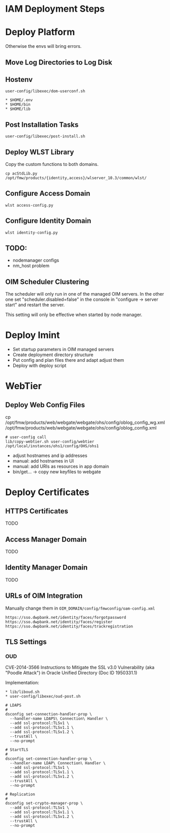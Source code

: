IAM Deployment Steps
====================

# Deploy Platform

Otherwise the envs will bring errors.


## Move Log Directories to Log Disk

## Hostenv

    user-config/libexec/dom-userconf.sh
    
    * $HOME/.env
    * $HOME/bin
    * $HOME/lib

## Post Installation Tasks

    user-config/libexec/post-install.sh


## Deploy WLST Library

Copy the custom functions to both domains.

    cp acStdLib.py /opt/fmw/products/{identity,access}/wlserver_10.3/common/wlst/


## Configure Access Domain

    wlst access-config.py


## Configure Identity Domain

    wlst identity-config.py


## TODO:
* nodemanager configs
* nm_host problem


## OIM Scheduler Clustering

The scheduler will only run in one of the managed OIM servers. In the other one
set "scheduler.disabled=false" in the console in "configure -> server start"
and restart the server.

This setting will only be effective when started by node manager.


Deploy Imint
============

* Set startup parameters in OIM managed servers
* Create deployment directory structure
* Put config and plan files there and adapt adjust them
* Deploy with deploy script


WebTier
=======

## Deploy Web Config Files

cp /opt/fmw/products/web/webgate/webgate/ohs/config/oblog_config_wg.xml /opt/fmw/products/web/webgate/webgate/ohs/config/oblog_config.xml

```
# user-config call
lib/copy-webtier.sh user-config/webtier /opt/local/instances/ohs1/config/OHS/ohs1
```
* adjust hostnames and ip addresses
* manual: add hostnames in UI
* manual: add URIs as resources in app domain
* bin/get... -> copy new keyfiles to webgate

# Deploy Certificates

## HTTPS Certificates

TODO

## Access Manager Domain

TODO

## Identity Manager Domain

TODO


## URLs of OIM Integration

Manually change them in `OIM_DOMAIN/config/fmwconfig/oam-config.xml`


```
https://sso.dwpbank.net/identity/faces/forgotpassword
https://sso.dwpbank.net/identity/faces/register
https://sso.dwpbank.net/identity/faces/trackregistration
```



## TLS Settings

### OUD

CVE-2014-3566 Instructions to Mitigate the SSL v3.0 Vulnerability (aka
"Poodle Attack") in Oracle Unified Directory (Doc ID 1950331.1)

Implementation:

```
* lib/liboud.sh
* user-config/libexec/oud-post.sh

# LDAPS
#
dsconfig set-connection-handler-prop \
  --handler-name LDAPS\ Connection\ Handler \
  --add ssl-protocol:TLSv1 \
  --add ssl-protocol:TLSv1.1 \
  --add ssl-protocol:TLSv1.2 \
  --trustAll \
  --no-prompt
    
# StartTLS
#
dsconfig set-connection-handler-prop \
  --handler-name LDAP\ Connection\ Handler \
  --add ssl-protocol:TLSv1 \
  --add ssl-protocol:TLSv1.1 \
  --add ssl-protocol:TLSv1.2 \
  --trustAll \
  --no-prompt
    
# Replication
#
dsconfig set-crypto-manager-prop \
  --add ssl-protocol:TLSv1 \
  --add ssl-protocol:TLSv1.1 \
  --add ssl-protocol:TLSv1.2 \
  --trustAll \
  --no-prompt 
```

